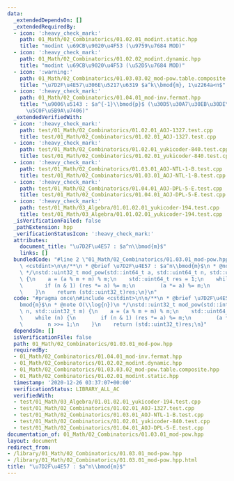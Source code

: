 ```yaml
---
data:
  _extendedDependsOn: []
  _extendedRequiredBy:
  - icon: ':heavy_check_mark:'
    path: 01_Math/02_Combinatorics/01.02.01_modint.static.hpp
    title: "modint \u69CB\u9020\u4F53 (\u9759\u7684 MOD)"
  - icon: ':heavy_check_mark:'
    path: 01_Math/02_Combinatorics/01.02.02_modint.dynamic.hpp
    title: "modint \u69CB\u9020\u4F53 (\u52D5\u7684 MOD)"
  - icon: ':warning:'
    path: 01_Math/02_Combinatorics/01.03.03.02_mod-pow.table.composite.hpp
    title: "\u7D2F\u4E57\u306E\u5217\u6319 $a^k\\bmod{m}, 1\u2264a<n$"
  - icon: ':heavy_check_mark:'
    path: 01_Math/02_Combinatorics/01.04.01_mod-inv.fermat.hpp
    title: "\u9006\u5143 : $a^{-1}\\bmod{p}$ (\u30D5\u30A7\u30EB\u30DE\u30FC\u306E\
      \u5C0F\u5B9A\u7406)"
  _extendedVerifiedWith:
  - icon: ':heavy_check_mark:'
    path: test/01_Math/02_Combinatorics/01.02.01_AOJ-1327.test.cpp
    title: test/01_Math/02_Combinatorics/01.02.01_AOJ-1327.test.cpp
  - icon: ':heavy_check_mark:'
    path: test/01_Math/02_Combinatorics/01.02.01_yukicoder-840.test.cpp
    title: test/01_Math/02_Combinatorics/01.02.01_yukicoder-840.test.cpp
  - icon: ':heavy_check_mark:'
    path: test/01_Math/02_Combinatorics/01.03.01_AOJ-NTL-1-B.test.cpp
    title: test/01_Math/02_Combinatorics/01.03.01_AOJ-NTL-1-B.test.cpp
  - icon: ':heavy_check_mark:'
    path: test/01_Math/02_Combinatorics/01.04.01_AOJ-DPL-5-E.test.cpp
    title: test/01_Math/02_Combinatorics/01.04.01_AOJ-DPL-5-E.test.cpp
  - icon: ':heavy_check_mark:'
    path: test/01_Math/03_Algebra/01.01.02.01_yukicoder-194.test.cpp
    title: test/01_Math/03_Algebra/01.01.02.01_yukicoder-194.test.cpp
  _isVerificationFailed: false
  _pathExtension: hpp
  _verificationStatusIcon: ':heavy_check_mark:'
  attributes:
    document_title: "\u7D2F\u4E57 : $a^n\\bmod{m}$"
    links: []
  bundledCode: "#line 2 \"01_Math/02_Combinatorics/01.03.01_mod-pow.hpp\"\n#include\
    \ <cstdint>\n\n/**\n * @brief \u7D2F\u4E57 : $a^n\\bmod{m}$\n * @note O(\\log{n})\n\
    \ */\nstd::uint32_t mod_pow(std::int64_t a, std::uint64_t n, std::uint32_t m)\
    \ {\n    a = (a % m + m) % m;\n    std::uint64_t res = 1;\n    while (n) {\n \
    \       if (n & 1) (res *= a) %= m;\n        (a *= a) %= m;\n        n >>= 1;\n\
    \    }\n    return (std::uint32_t)res;\n}\n"
  code: "#pragma once\n#include <cstdint>\n\n/**\n * @brief \u7D2F\u4E57 : $a^n\\\
    bmod{m}$\n * @note O(\\log{n})\n */\nstd::uint32_t mod_pow(std::int64_t a, std::uint64_t\
    \ n, std::uint32_t m) {\n    a = (a % m + m) % m;\n    std::uint64_t res = 1;\n\
    \    while (n) {\n        if (n & 1) (res *= a) %= m;\n        (a *= a) %= m;\n\
    \        n >>= 1;\n    }\n    return (std::uint32_t)res;\n}"
  dependsOn: []
  isVerificationFile: false
  path: 01_Math/02_Combinatorics/01.03.01_mod-pow.hpp
  requiredBy:
  - 01_Math/02_Combinatorics/01.04.01_mod-inv.fermat.hpp
  - 01_Math/02_Combinatorics/01.02.02_modint.dynamic.hpp
  - 01_Math/02_Combinatorics/01.03.03.02_mod-pow.table.composite.hpp
  - 01_Math/02_Combinatorics/01.02.01_modint.static.hpp
  timestamp: '2020-12-26 03:37:07+00:00'
  verificationStatus: LIBRARY_ALL_AC
  verifiedWith:
  - test/01_Math/03_Algebra/01.01.02.01_yukicoder-194.test.cpp
  - test/01_Math/02_Combinatorics/01.02.01_AOJ-1327.test.cpp
  - test/01_Math/02_Combinatorics/01.03.01_AOJ-NTL-1-B.test.cpp
  - test/01_Math/02_Combinatorics/01.02.01_yukicoder-840.test.cpp
  - test/01_Math/02_Combinatorics/01.04.01_AOJ-DPL-5-E.test.cpp
documentation_of: 01_Math/02_Combinatorics/01.03.01_mod-pow.hpp
layout: document
redirect_from:
- /library/01_Math/02_Combinatorics/01.03.01_mod-pow.hpp
- /library/01_Math/02_Combinatorics/01.03.01_mod-pow.hpp.html
title: "\u7D2F\u4E57 : $a^n\\bmod{m}$"
---
```

